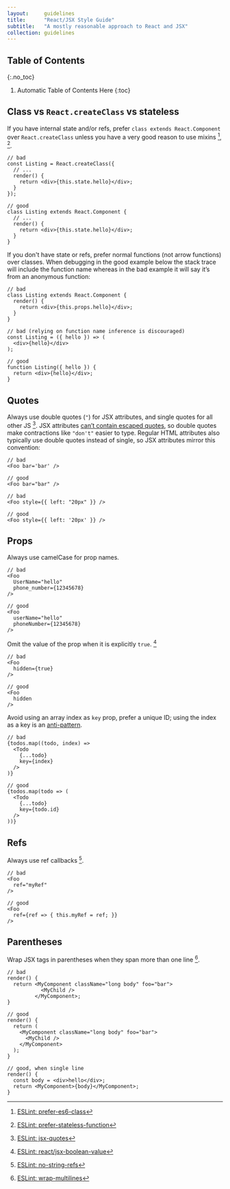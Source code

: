 ```yaml
---
layout:     guidelines
title:      "React/JSX Style Guide"
subtitle:   "A mostly reasonable approach to React and JSX"
collection: guidelines
---
```


## Table of Contents
{:.no_toc}

1. Automatic Table of Contents Here
{:toc}


## Class vs `React.createClass` vs stateless
If you have internal state and/or refs, prefer `class extends React.Component` 
over `React.createClass` unless you have a very good reason to use mixins 
[^prefer-es6-class], [^prefer-stateless-function].

```
// bad
const Listing = React.createClass({
  // ...
  render() {
    return <div>{this.state.hello}</div>;
  }
});

// good
class Listing extends React.Component {
  // ...
  render() {
    return <div>{this.state.hello}</div>;
  }
}
```

[^prefer-es6-class]: [ESLint: prefer-es6-class](https://github.com/yannickcr/eslint-plugin-react/blob/master/docs/rules/prefer-es6-class.md)
[^prefer-stateless-function]: [ESLint: prefer-stateless-function](https://github.com/yannickcr/eslint-plugin-react/blob/master/docs/rules/prefer-stateless-function.md)


If you don't have state or refs, prefer normal functions (not arrow functions) 
over classes. When debugging in the good example below the stack trace will 
include the function name whereas in the bad example it will say it’s from an 
anonymous function:

```
// bad
class Listing extends React.Component {
  render() {
    return <div>{this.props.hello}</div>;
  }
}

// bad (relying on function name inference is discouraged)
const Listing = ({ hello }) => (
  <div>{hello}</div>
);

// good
function Listing({ hello }) {
  return <div>{hello}</div>;
}
```

## Quotes

Always use double quotes (`"`) for JSX attributes, and single quotes for all 
other JS [^jsx-quotes]. JSX attributes [can’t contain escaped quotes](http://eslint.org/docs/rules/jsx-quotes), so double quotes make 
contractions like `"don't"` easier to type. Regular HTML attributes also 
typically use double quotes instead of single, so JSX attributes mirror this 
convention:

```
// bad
<Foo bar='bar' />

// good
<Foo bar="bar" />

// bad
<Foo style={{ left: "20px" }} />

// good
<Foo style={{ left: '20px' }} />
```

[^jsx-quotes]: [ESLint: jsx-quotes](http://eslint.org/docs/rules/jsx-quotes)

## Props

Always use camelCase for prop names.

```
// bad
<Foo
  UserName="hello"
  phone_number={12345678}
/>

// good
<Foo
  userName="hello"
  phoneNumber={12345678}
/>
```

Omit the value of the prop when it is explicitly `true`. [^jsx-boolean-value]

```
// bad
<Foo
  hidden={true}
/>

// good
<Foo
  hidden
/>
```

[^jsx-boolean-value]: [ESLint: react/jsx-boolean-value](https://github.com/yannickcr/eslint-plugin-react/blob/master/docs/rules/jsx-boolean-value.md)

Avoid using an array index as `key` prop, prefer a unique ID; using the index 
as a key is an [anti-pattern](https://medium.com/@robinpokorny/index-as-a-key-is-an-anti-pattern-e0349aece318).

```
// bad
{todos.map((todo, index) =>
  <Todo
    {...todo}
    key={index}
  />
)}

// good
{todos.map(todo => (
  <Todo
    {...todo}
    key={todo.id}
  />
))}
```

## Refs

Always use ref callbacks [^no-string-refs].

```
// bad
<Foo
  ref="myRef"
/>

// good
<Foo
  ref={ref => { this.myRef = ref; }}
/>
```

[^no-string-refs]: [ESLint: no-string-refs](https://github.com/yannickcr/eslint-plugin-react/blob/master/docs/rules/no-string-refs.md)

## Parentheses

Wrap JSX tags in parentheses when they span more than one line [^wrap-multilines].

```
// bad
render() {
  return <MyComponent className="long body" foo="bar">
           <MyChild />
         </MyComponent>;
}

// good
render() {
  return (
    <MyComponent className="long body" foo="bar">
      <MyChild />
    </MyComponent>
  );
}

// good, when single line
render() {
  const body = <div>hello</div>;
  return <MyComponent>{body}</MyComponent>;
}
```

[^wrap-multilines]: [ESLint: wrap-multilines](https://github.com/yannickcr/eslint-plugin-react/blob/master/docs/rules/wrap-multilines.md)
